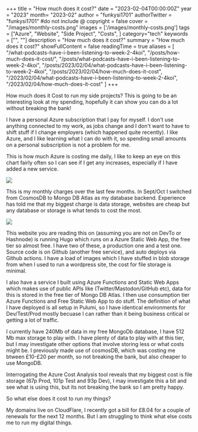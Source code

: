 +++
title = "How much does it cost?"
date = "2023-02-04T00:00:00Z"
year = "2023"
month= "2023-02"
author = "funkysi1701"
authorTwitter = "funkysi1701" #do not include @
copyright = false
cover = "/images/monthly-costs.png"
images = ['/images/monthly-costs.png']
tags = ["Azure", "Website", "Side Project", "Costs", ]
category="tech"
keywords = ["", ""]
description = "How much does it cost?"
summary = "How much does it cost?"
showFullContent = false
readingTime = true
aliases = [
    "/what-podcasts-have-i-been-listening-to-week-2-4koi",
    "/posts/how-much-does-it-cost/",
    "/posts/what-podcasts-have-i-been-listening-to-week-2-4koi",
    "/posts/2023/02/04/what-podcasts-have-i-been-listening-to-week-2-4koi",
    "/posts/2023/02/04/how-much-does-it-cost",
    "/2023/02/04/what-podcasts-have-i-been-listening-to-week-2-4koi",
    "/2023/02/04/how-much-does-it-cost"
]
+++

How much does it Cost to run my side projects? This is going to be an interesting look at my spending, hopefully it can show you can do a lot without breaking the bank!

I have a personal Azure subscription that I pay for myself. I don't use anything connected to my work, as jobs change and I don't want to have to shift stuff if I change employers (which happened quite recently). I like Azure, and I like learning what I can do with it, so spending small amounts on a personal subscription is not a problem for me.

This is how much Azure is costing me daily, I like to keep an eye on this chart fairly often so I can see if I get any increases, especially if I have added a new service.

![](/images/daily-costs.png)

This is my monthly charges over the last few months. In Sept/Oct I switched from CosmosDB to Mongo DB Atlas as my database backend. Experience has told me that my biggest charge is data storage, websites are cheap but any database or storage is what tends to cost the most.

![](/images/monthly-costs.png)

This website you are reading this on (assuming you are not on DevTo or Hashnode) is running Hugo which runs on a Azure Static Web App, the free tier so almost free. I have two of these, a production one and a test one. Source code is on Github (another free service), and auto deploys via Github actions. I have a load of images which I have stuffed in blob storage from when I used to run a wordpress site, the cost for file storage is minimal.

I also have a service I built using Azure Functions and Static Web Apps which makes use of public APIs like (Twitter/Mastodon/GitHub etc), data for this is stored in the free tier of Mongo DB Atlas. I then use consumption tier Azure Functions and Free Static Web App to do stuff. The definition of what I have deployed is all setup in Pulumi, so I have identical environments for Dev/Test/Prod mostly becuase I can rather than it being business critical or getting a lot of traffic. 

I currently have 240Mb of data in my free MongoDb database, I have 512 Mb max storage to play with. I have plenty of data to play with at this tier, but I may investigate other options that involve storing less or what costs might be. I previously made use of cosmosDB, which was costing me btween £10-£20 per month, so not breaking the bank, but also cheaper to use MongoDB.

Interrogating the Azure Cost Analysis tool reveals that my biggest cost is file storage (67p Prod, 101p Test and 93p Dev), I may investigate this a bit and see what is using this, but its not breaking the bank so I am pretty happy.

So what else does it cost to run my things?

My domains live on CloudFlare, I recently got a bill for £8.04 for a couple of renewals for the next 12 months. But I am struggling to think what else costs me to run my digital things.